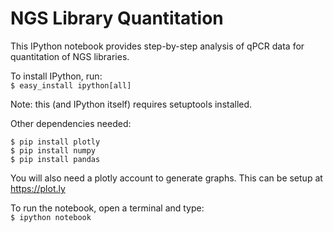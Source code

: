 NGS Library Quantitation
======

This IPython notebook provides step-by-step analysis of qPCR data for quantitation of NGS libraries.

To install IPython, run:  
`$ easy_install ipython[all]`

Note: this (and IPython itself) requires setuptools installed.

Other dependencies needed:

`$ pip install plotly`  
`$ pip install numpy`  
`$ pip install pandas`  

You will also need a plotly account to generate graphs. This can be setup at https://plot.ly

To run the notebook, open a terminal and type:  
`$ ipython notebook`  
